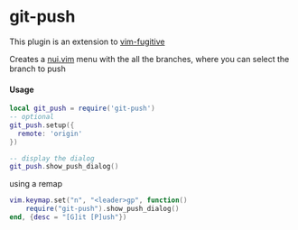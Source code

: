 # git-push
This plugin is an extension to [vim-fugitive](https://github.com/tpope/vim-fugitive)

Creates a [nui.vim](https://github.com/MunifTanjim/nui.nvim) menu with the all the branches, where you can select the branch to push


#### Usage

```lua
local git_push = require('git-push')
-- optional
git_push.setup({
  remote: 'origin'
})

-- display the dialog
git_push.show_push_dialog()
```

using a remap

```lua
vim.keymap.set("n", "<leader>gp", function()
    require("git-push").show_push_dialog()
end, {desc = "[G]it [P]ush"})
```
